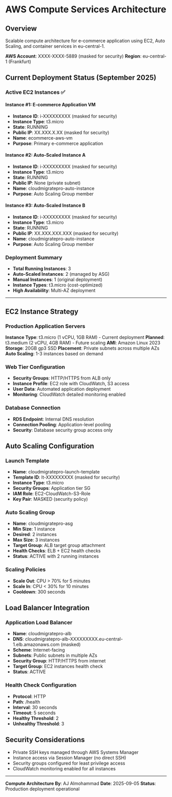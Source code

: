 # AWS Compute Services Architecture

## Overview
Scalable compute architecture for e-commerce application using EC2, Auto Scaling, and container services in eu-central-1.

**AWS Account**: XXXX-XXXX-5889 (masked for security)
**Region**: eu-central-1 (Frankfurt)

## Current Deployment Status (September 2025)

### Active EC2 Instances ✅

#### Instance #1: E-commerce Application VM
- **Instance ID**: i-XXXXXXXXX (masked for security)
- **Instance Type**: t3.micro
- **State**: RUNNING
- **Public IP**: XX.XXX.X.XX (masked for security)
- **Name**: ecommerce-aws-vm
- **Purpose**: Primary e-commerce application

#### Instance #2: Auto-Scaled Instance A
- **Instance ID**: i-XXXXXXXXX (masked for security)
- **Instance Type**: t3.micro
- **State**: RUNNING
- **Public IP**: None (private subnet)
- **Name**: cloudmigratepro-auto-instance
- **Purpose**: Auto Scaling Group member

#### Instance #3: Auto-Scaled Instance B
- **Instance ID**: i-XXXXXXXXX (masked for security)
- **Instance Type**: t3.micro
- **State**: RUNNING
- **Public IP**: XX.XXX.XXX.XXX (masked for security)
- **Name**: cloudmigratepro-auto-instance
- **Purpose**: Auto Scaling Group member

### Deployment Summary
- **Total Running Instances**: 3
- **Auto-Scaled Instances**: 2 (managed by ASG)
- **Manual Instances**: 1 (original deployment)
- **Instance Types**: t3.micro (cost-optimized)
- **High Availability**: Multi-AZ deployment

---

## EC2 Instance Strategy

### Production Application Servers
**Instance Type**: t3.micro (1 vCPU, 1GB RAM) - Current deployment
**Planned**: t3.medium (2 vCPU, 4GB RAM) - Future scaling
**AMI**: Amazon Linux 2023
**Storage**: 20GB gp3 SSD
**Placement**: Private subnets across multiple AZs
**Auto Scaling**: 1-3 instances based on demand

### Web Tier Configuration
- **Security Groups**: HTTP/HTTPS from ALB only
- **Instance Profile**: EC2 role with CloudWatch, S3 access
- **User Data**: Automated application deployment
- **Monitoring**: CloudWatch detailed monitoring enabled

### Database Connection
- **RDS Endpoint**: Internal DNS resolution
- **Connection Pooling**: Application-level pooling
- **Security**: Database security group access only

## Auto Scaling Configuration

### Launch Template
- **Name**: cloudmigratepro-launch-template
- **Template ID**: lt-XXXXXXXXX (masked for security)
- **Instance Type**: t3.micro
- **Security Groups**: Application tier SG
- **IAM Role**: EC2-CloudWatch-S3-Role
- **Key Pair**: MASKED (security policy)

### Auto Scaling Group
- **Name**: cloudmigratepro-asg
- **Min Size**: 1 instance
- **Desired**: 2 instances
- **Max Size**: 3 instances
- **Target Group**: ALB target group attachment
- **Health Checks**: ELB + EC2 health checks
- **Status**: ACTIVE with 2 running instances

### Scaling Policies
- **Scale Out**: CPU > 70% for 5 minutes
- **Scale In**: CPU < 30% for 10 minutes
- **Cooldown**: 300 seconds

## Load Balancer Integration

### Application Load Balancer
- **Name**: cloudmigratepro-alb
- **DNS**: cloudmigratepro-alb-XXXXXXXXX.eu-central-1.elb.amazonaws.com (masked)
- **Scheme**: Internet-facing
- **Subnets**: Public subnets in multiple AZs
- **Security Group**: HTTP/HTTPS from internet
- **Target Group**: EC2 instances health check
- **Status**: ACTIVE

### Health Check Configuration
- **Protocol**: HTTP
- **Path**: /health
- **Interval**: 30 seconds
- **Timeout**: 5 seconds
- **Healthy Threshold**: 2
- **Unhealthy Threshold**: 3

## Security Considerations
- Private SSH keys managed through AWS Systems Manager
- Instance access via Session Manager (no direct SSH)
- Security groups configured for least privilege access
- CloudWatch monitoring enabled for all instances

---
**Compute Architecture By**: AJ Almohammad
**Date**: 2025-09-05
**Status**: Production deployment operational